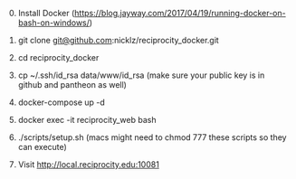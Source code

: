 0. Install Docker (https://blog.jayway.com/2017/04/19/running-docker-on-bash-on-windows/)

1. git clone git@github.com:nicklz/reciprocity_docker.git
2. cd reciprocity_docker
3. cp ~/.ssh/id_rsa data/www/id_rsa (make sure your public key is in github and pantheon as well)
4. docker-compose up -d
5. docker exec -it reciprocity_web bash
6. ./scripts/setup.sh (macs might need to chmod 777 these scripts so they can execute)


7. Visit http://local.reciprocity.edu:10081
